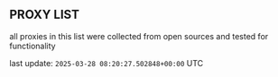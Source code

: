 ## PROXY LIST

all proxies in this list were collected from open sources and tested for functionality

last update: `2025-03-28 08:20:27.502848+00:00` UTC